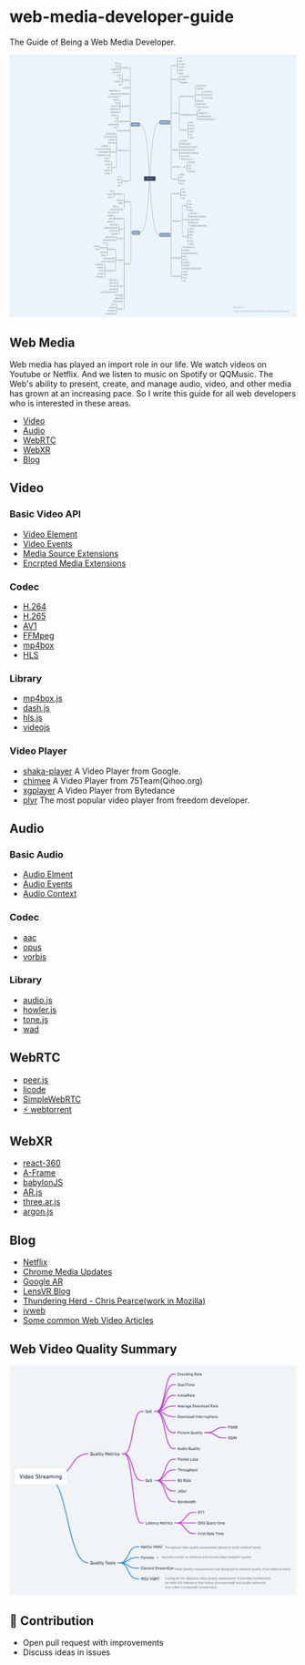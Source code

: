 # web-media-developer-guide

The Guide of Being a Web Media Developer.

<img src="./images/web-media.png">


## Web Media

Web media has played an import role in our life. We watch videos on Youtube or Netflix. And we listen to music on Spotify or QQMusic. The Web's ability to present, create, and manage audio, video, and other media has grown at an increasing pace. So I write this guide for all web developers who is interested in these areas.


+ [Video](#Video)
+ [Audio](#Audio)
+ [WebRTC](#WebRTC)
+ [WebXR](#WebXR)
+ [Blog](#Blog)


## Video

### Basic Video API

+ [Video Element](https://developer.mozilla.org/en-US/docs/Web/HTML/Element/video)
+ [Video Events](https://developer.mozilla.org/en-US/docs/Web/Guide/Events/Media_events)
+ [Media Source Extensions](https://developer.mozilla.org/en-US/docs/Web/API/MediaSource)
+ [Encrpted Media Extensions](https://developer.mozilla.org/en-US/docs/Web/API/Encrypted_Media_Extensions_API)

### Codec

+ [H.264](https://en.wikipedia.org/wiki/H.264/MPEG-4_AVC)
+ [H.265](https://en.wikipedia.org/wiki/High_Efficiency_Video_Coding)
+ [AV1](https://en.wikipedia.org/wiki/AV1)
+ [FFMpeg](https://ffmpeg.org/)
+ [mp4box](https://gpac.wp.imt.fr/mp4box/)
+ [HLS](https://developer.apple.com/streaming/)

### Library

+ [mp4box.js](https://github.com/gpac/mp4box.js)
+ [dash.js](https://github.com/Dash-Industry-Forum/dash.js)
+ [hls.js](https://github.com/video-dev/hls.js)
+ [videojs](https://github.com/videojs)

### Video Player
+ [shaka-player](https://github.com/google/shaka-player)  A Video Player from Google.
+ [chimee](https://github.com/Chimeejs/chimee) A Video Player from 75Team(Qihoo.org)
+ [xgplayer](https://github.com/bytedance/xgplayer) A Video Player from Bytedance
+ [plyr](https://github.com/sampotts/plyr) The most popular video player from freedom developer.

## Audio

### Basic Audio

+ [Audio Elment](https://developer.mozilla.org/en-US/docs/Web/HTML/Element/audio)
+ [Audio Events](https://developer.mozilla.org/en-US/docs/Web/Guide/Events/Media_events)
+ [Audio Context](https://developer.mozilla.org/en-US/docs/Web/API/AudioContext)

### Codec
+ [aac](https://en.wikipedia.org/wiki/Advanced_Audio_Coding)
+ [opus](http://opus-codec.org/)
+ [vorbis](https://xiph.org/vorbis/)

### Library

+ [audio.js](http://kolber.github.io/audiojs/)
+ [howler.js](https://howlerjs.com/)
+ [tone.js](https://tonejs.github.io/)
+ [wad](https://github.com/rserota/wad)


## WebRTC

+ [peer.js](https://peerjs.com/)
+ [licode](https://github.com/lynckia/licode)
+ [SimpleWebRTC](https://github.com/simplewebrtc/SimpleWebRTC)
+ [⚡️ webtorrent](https://github.com/webtorrent/webtorrent)


## WebXR

+ [react-360](https://github.com/facebook/react-360)
+ [A-Frame](https://aframe.io/)
+ [babylonJS](https://github.com/BabylonJS)
+ [AR.js](https://github.com/jeromeetienne/AR.js)
+ [three.ar.js](https://github.com/google-ar/three.ar.js?files=1)
+ [argon.js](https://www.argonjs.io/)


## Blog

+ [Netflix](https://medium.com/netflix-techblog?source=follow_footer--------------------------follow_footer-)
+ [Chrome Media Updates](https://www.google.com.hk/search?source=hp&ei=HZdfXZXUGoaxmAWn-42ACw&q=chrome+media+updates&oq=chrome+media+updates&gs_l=psy-ab.3..0i22i30.1515.6792..6968...3.0..0.530.8777.3-17j5j1......0....1..gws-wiz.....10..35i39j0i67j0j0i20i263j0i10i67.NFDWcsgWQfM&ved=0ahUKEwjV1tO8vZjkAhWGGKYKHad9A7AQ4dUDCAU&uact=5)
+ [Google AR](https://github.com/google-ar)
+ [LensVR Blog](https://lensreality.com/lensvrblog/)
+ [Thundering Herd - Chris Pearce(work in  Mozilla)](https://blog.pearce.org.nz/)
+ [ivweb](https://ivweb.io/)
+ [Some common Web Video Articles](https://www.jackpu.com/tag/video/)


## Web Video Quality Summary

<img src="./images/video-streaming-quality.png">

## 💐 Contribution

+ Open pull request with improvements
+ Discuss ideas in issues

